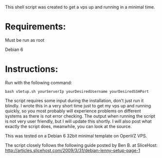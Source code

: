 This shell script was created to get a vps up and running in a minimal time.


# Requirements:
  Must be run as root
  
  Debian 6

# Instructions:
  Run with the following command: 

    bash vSetup.sh yourServerIp yourDesiredUsername yourDesiredSSHPort
  
The script requires some input during the installation, don't just run it blindly. I wrote this in a very short time
just to get my vps up and running quickly, so you most probably will experience problems on different systems as there
is not error checking. The output when running the script is not very user friendly, but I will update this shortly. I
will also post what exactly the script does, meanwhile, you can look at the source.


This was tested on a Debian 6 32bit minimal template on OpenVZ VPS.


The script closely follows the following guide posted by Ben B. at SliceHost:
http://articles.slicehost.com/2009/3/31/debian-lenny-setup-page-1
